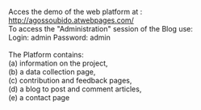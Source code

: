 Acces the demo of the web platform at : http://agossoubido.atwebpages.com/
<br>
To access the "Administration" session of the Blog use:<br>
   Login: admin
   Password: admin
<br><br>
The Platform contains: <br>(a) information on the project,<br> (b) a data collection page,<br> (c) contribution and feedback pages, <br>(d) a blog to post and comment articles, <br>(e) a contact page
